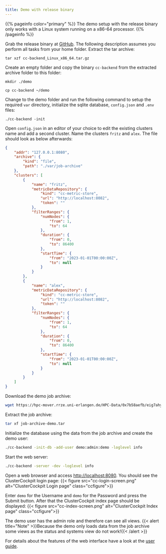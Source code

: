 ```yaml
---
title: Demo with release binary
---
```


{{% pageinfo color="primary" %}}
The demo setup with the release binary only works with a Linux system running on a x86-64 processor.
{{% /pageinfo %}}

Grab the release binary at [GitHub](https://github.com/ClusterCockpit/cc-backend/releases).
The following description assumes you perform all tasks from your home folder.
Extract the tar archive:

```shell
tar xzf cc-backend_Linux_x86_64.tar.gz
```

Create an empty folder and copy the binary `cc-backend` from the extracted archive folder to this folder:

```shell
mkdir ./demo
```

```shell
cp cc-backend ~/demo
```

Change to the demo folder and run the following command to setup the required `var`
directory, initialize the sqlite database, `config.json` and `.env` files:

```shell
./cc-backend -init
```

Open `config.json` in an editor of your choice to edit the existing clusters
name and add a second cluster. Name the clusters `fritz` and `alex`. The file
should look as below afterwards:

```json {linenos=table,hl_lines=[9,31]}
{
    "addr": "127.0.0.1:8080",
    "archive": {
        "kind": "file",
        "path": "./var/job-archive"
    },
    "clusters": [
        {
            "name": "fritz",
            "metricDataRepository": {
                "kind": "cc-metric-store",
                "url": "http://localhost:8082",
                "token": ""
            },
            "filterRanges": {
                "numNodes": {
                    "from": 1,
                    "to": 64
                },
                "duration": {
                    "from": 0,
                    "to": 86400
                },
                "startTime": {
                    "from": "2023-01-01T00:00:00Z",
                    "to": null
                }
            }
        },
        {
            "name": "alex",
            "metricDataRepository": {
                "kind": "cc-metric-store",
                "url": "http://localhost:8082",
                "token": ""
            },
            "filterRanges": {
                "numNodes": {
                    "from": 1,
                    "to": 64
                },
                "duration": {
                    "from": 0,
                    "to": 86400
                },
                "startTime": {
                    "from": "2023-01-01T00:00:00Z",
                    "to": null
                }
            }
        }
    ]
}
```

Download the demo job archive:

```bash
wget https://hpc-mover.rrze.uni-erlangen.de/HPC-Data/0x7b58aefb/eig7ahyo6fo2bais0ephuf2aitohv1ai/job-archive-demo.tar
```

Extract the job archive:

```bash
tar xf job-archive-demo.tar
```

Initialize the database using the data from the job archive and create the demo user:

```bash
./cc-backend -init-db -add-user demo:admin:demo -loglevel info
```

Start the web server:

```bash
./cc-backend -server -dev -loglevel info
```

Open a web browser and access [http://localhost:8080](http://localhost:8080).
You should see the ClusterCockpit login page:
{{< figure src="cc-login-screen.png" alt="ClusterCockpit Login page" class="ccfigure">}}

Enter `demo` for the Username and `demo` for the Password and press the Submit button. After that the ClusterCockpit index page should be displayed:
{{< figure src="cc-index-screen.png" alt="ClusterCockpit Index page" class="ccfigure">}}

The demo user has the admin role and therefore can see all views.
{{< alert title="Note" >}}Because the demo only loads data from the job archive some views as the status and systems view do not work!{{< /alert >}}

For details about the features of the web interface have a look at the [user guide](/docs/webinterface).
